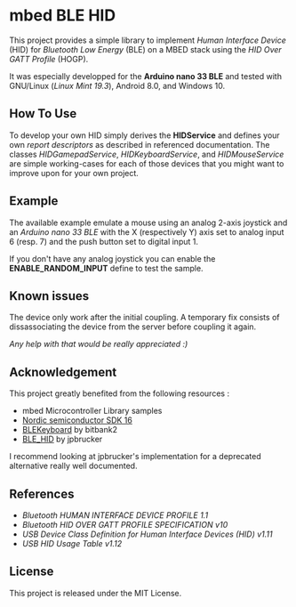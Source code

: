 # mbed BLE HID

This project provides a simple library to implement *Human Interface Device* (HID) 
for *Bluetooth Low Energy* (BLE) on a MBED stack using the *HID Over GATT Profile* (HOGP). 

It was especially developped for the **Arduino nano 33 BLE** and tested with GNU/Linux (*Linux Mint 19.3*), 
Android 8.0, and Windows 10.

## How To Use

To develop your own HID simply derives the **HIDService** and defines your own *report descriptors*
as described in referenced documentation. The classes *HIDGamepadService*, *HIDKeyboardService*, 
and *HIDMouseService* are simple working-cases for each of those devices that you might want to improve upon for
your own project.

## Example

The available example emulate a mouse using an analog 2-axis joystick and an *Arduino nano 33 BLE* 
with the X (respectively Y) axis set to analog input 6 (resp. 7) and the push button set to digital input 1.

If you don't have any analog joystick you can enable the **ENABLE_RANDOM_INPUT** define to test the sample.

## Known issues

The device only work after the initial coupling. A temporary fix consists of dissassociating the device 
from the server before coupling it again.

*Any help with that would be really appreciated :)*

## Acknowledgement

This project greatly benefited from the following resources :

* mbed Microcontroller Library samples
* [Nordic semiconductor SDK 16](http://developer.nordicsemi.com/nRF5_SDK/nRF5_SDK_v16.x.x/)
* [BLEKeyboard](https://github.com/bitbank2/BLE_Keyboard) by bitbank2
* [BLE_HID](https://github.com/jpbrucker/BLE_HID) by jpbrucker

I recommend looking at jpbrucker's implementation for a deprecated alternative really well
documented.

## References

* *Bluetooth HUMAN INTERFACE DEVICE PROFILE 1.1*
* *Bluetooth HID OVER GATT PROFILE SPECIFICATION v10*
* *USB Device Class Definition for Human Interface Devices (HID) v1.11* 
* *USB HID Usage Table v1.12*

## License

This project is released under the MIT License.